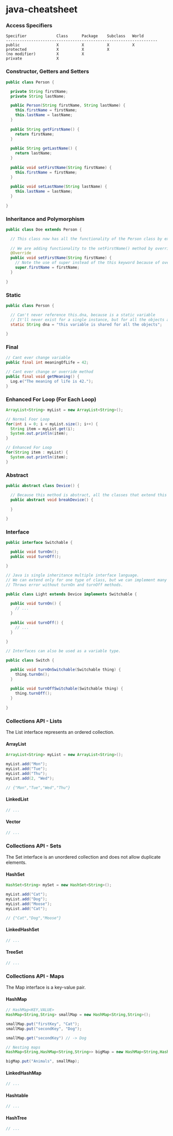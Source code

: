 # java-cheatsheet

### Access Specifiers
```
Specifier             Class      Package    Subclass   World
------------------------------------------------------------------
public                X          X          X          X
protected             X          X          X
(no modifier)         X          X
private               X
```

### Constructor, Getters and Setters
```java
public class Person {

  private String firstName;
  private String lastName;

  public Person(String firstName, String lastName) {
    this.firstName = firstName;
    this.lastName = lastName;
  }
  
  public String getFirstName() {
    return firstName;
  }
  
  public String getLastName() {
    return lastName;
  }
  
  public void setFirstName(String firstName) {
    this.firstName = firstName;
  }
  
  public void setLastName(String lastName) {
    this.lastName = lastName;
  }
  
}
```

### Inheritance and Polymorphism
```java
public class Doe extends Person {

  // This class now has all the functionality of the Person class by extending it.
  
  // We are adding functionality to the setFirstName() method by overriding it.
  @Override
  public void setFirstName(String firstName) {
    // Note the use of super instead of the this keyword because of override.
    super.firstName = firstName;
  }
  
}
```

### Static
```java
public class Person {

  // Can't never reference this.dna, because is a static variable
  // It'll never exist for a single instance, but for all the objects at same time
  static String dna = "this variable is shared for all the objects";
  
}
```

### Final
```java
// Cant ever change variable
public final int meaningOfLife = 42;

// Cant ever change or override method
public final void getMeaning() {
  Log.e("The meaning of life is 42.");
}
```

### Enhanced For Loop (For Each Loop)
```java
ArrayList<String> myList = new ArrayList<String>();

// Normal Foor Loop
for(int i = 0; i < myList.size(); i++) {
  String item = myList.get(i);
  System.out.println(item);
}

// Enhanced For Loop
for(String item : myList) {
  System.out.println(item);
}
```

### Abstract
```java
public abstract class Device() {

  // Because this method is abstract, all the classes that extend this class need to implement the breakDevice() method.
  public abstract void breakDevice() {
  
  }
  
}
```

### Interface
```java
public interface Switchable {

  public void turnOn();
  public void turnOff();

}

// Java is single inheritance multiple interface language.
// We can extend only for one type of class, but we can implement many interfaces.
// Throws error without turnOn and turnOff methods.

public class Light extends Device implements Switchable {
  
  public void turnOn() {
    // ...
  }
  
  public void turnOff() {
    // ...
  }
  
}

// Interfaces can also be used as a variable type.

public class Switch {

  public void turnOnSwitchable(Switchable thing) {
    thing.turnOn();
  }
  
  public void turnOffSwitchable(Switchable thing) {
    thing.turnOff();
  }
  
}
```

### Collections API - Lists
The List interface represents an ordered collection.

#### ArrayList
```java
ArrayList<String> myList = new ArrayList<String>();

myList.add("Mon");
myList.add("Tue");
myList.add("Thu");
myList.add(2, "Wed");

// {"Mon","Tue","Wed","Thu"}
```

#### LinkedList
```java
// ...
```

#### Vector
```java
// ...
```

### Collections API - Sets
The Set interface is an unordered collection and does not allow duplicate elements.

#### HashSet
```java
HashSet<String> mySet = new HashSet<String>();

myList.add("Cat");
myList.add("Dog");
myList.add("Moose");
myList.add("Cat");

// {"Cat","Dog","Moose"}
```

#### LinkedHashSet
```java
// ...
```

#### TreeSet
```java
// ...
```

### Collections API - Maps
The Map interface is a key-value pair.

#### HashMap
```java
// HashMap<KEY,VALUE>
HashMap<String,String> smallMap = new HashMap<String,String>();

smallMap.put("firstKey", "Cat");
smallMap.put("secondKey", "Dog");

smallMap.get("secondKey") // -> Dog

// Nesting maps
HashMap<String,HashMap<String,String>> bigMap = new HashMap<String,HashMap<String,String>>();

bigMap.put("Animals", smallMap);
```

#### LinkedHashMap
```java
// ...
```

#### Hashtable
```java
// ...
```

#### HashTree
```java
// ...
```
